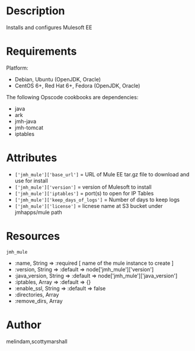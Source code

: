 Description
===========

Installs and configures Mulesoft EE

Requirements
============

Platform:

* Debian, Ubuntu (OpenJDK, Oracle)
* CentOS 6+, Red Hat 6+, Fedora (OpenJDK, Oracle)

The following Opscode cookbooks are dependencies:

* java
* ark
* jmh-java
* jmh-tomcat
* iptables

Attributes
==========

* `['jmh_mule']['base_url']` = URL of Mule EE tar.gz file to download and use for install
* `['jmh_mule']['version']` = version of Mulesoft to install
* `['jmh_mule']['iptables']` = port(s) to open for IP Tables
* `['jmh_mule']['keep_days_of_logs']` = Number of days to keep logs
* `['jmh_mule']['license']` = licnese name at S3 bucket under jmhapps/mule path


Resources
==================
`jmh_mule` 
- :name, String => :required [ name of the mule instance to create ]
- :version, String => :default => node['jmh_mule']['version'] 
- :java_version, String => :default => node['jmh_mule']['java_version']
- :iptables,  Array => :default => {}
- :enable_ssl, String => :default => false
- :directories, Array
- :remove_dirs,  Array



Author
======
melindam,scottymarshall
